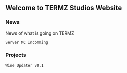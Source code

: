 
## Welcome to TERMZ Studios Website
### News

News of what is going on TERMZ

```markdown
Server MC Incomming
```

### Projects
```markdown
Wine Updater v0.1
```
